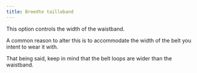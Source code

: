 ```yaml
---
title: Breedte tailleband
---
```


This option controls the width of the waistband.

A common reason to alter this is to accommodate the width of the belt you intent to wear it with.

That being said, keep in mind that the belt loops are wider than the waistband.
